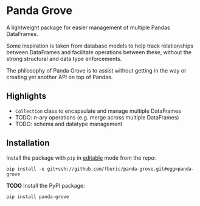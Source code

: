 # Panda Grove

A lightweight package for easier management of multiple Pandas DataFrames.

Some inspiration is taken from database models to help track relationships between
DataFrames and facilitate operations between these, 
without the strong structural and data type enforcements.

The philosophy of Panda Grove is to assist without getting in the way or
creating yet another API on top of Pandas.


## Highlights

- `Collection` class to encapsulate and manage multiple DataFrames
- TODO: n-ary operations (e.g. merge across multiple DataFrames)
- TODO: schema and datatype management


## Installation

Install the package with `pip` in
[editable](https://pip.pypa.io/en/stable/cli/pip_install/#editable-installs)
mode from the repo:

```shell
pip install -e git+ssh://github.com/fburic/panda-grove.git#egg=panda-grove
```

**TODO** Install the PyPI package:

```shell
pip install panda-grove
```
